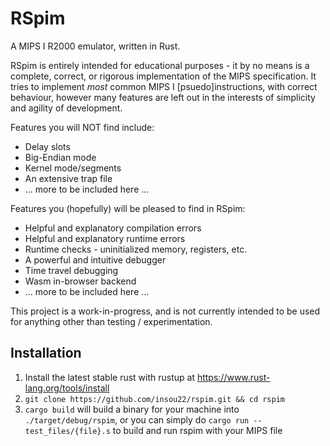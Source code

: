 # RSpim

A MIPS I R2000 emulator, written in Rust.

RSpim is entirely intended for educational purposes - it by no means is a complete, correct, or rigorous implementation of the MIPS specification. It tries to implement *most* common MIPS I \[psuedo\]instructions, with correct behaviour, however many features are left out in the interests of simplicity and agility of development.

Features you will NOT find include:
- Delay slots
- Big-Endian mode
- Kernel mode/segments
- An extensive trap file
- ... more to be included here ...

Features you (hopefully) will be pleased to find in RSpim:
- Helpful and explanatory compilation errors
- Helpful and explanatory runtime errors
- Runtime checks - uninitialized memory, registers, etc.
- A powerful and intuitive debugger
- Time travel debugging
- Wasm in-browser backend
- ... more to be included here ...

This project is a work-in-progress, and is not currently intended to be used for anything other than testing / experimentation.


## Installation

1. Install the latest stable rust with rustup at https://www.rust-lang.org/tools/install
2. `git clone https://github.com/insou22/rspim.git && cd rspim`
3. `cargo build` will build a binary for your machine into `./target/debug/rspim`, or you can simply do `cargo run -- test_files/{file}.s` to build and run rspim with your MIPS file